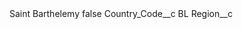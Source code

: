 <?xml version="1.0" encoding="UTF-8"?>
<CustomMetadata xmlns="http://soap.sforce.com/2006/04/metadata" xmlns:xsi="http://www.w3.org/2001/XMLSchema-instance" xmlns:xsd="http://www.w3.org/2001/XMLSchema">
    <label>Saint Barthelemy</label>
    <protected>false</protected>
    <values>
        <field>Country_Code__c</field>
        <value xsi:type="xsd:string">BL</value>
    </values>
    <values>
        <field>Region__c</field>
        <value xsi:nil="true"/>
    </values>
</CustomMetadata>
